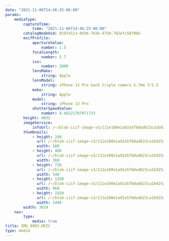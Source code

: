 ```yaml
---
date: "2021-11-06T14:46:25-06:00"
params:
    mediaType:
        captureTime:
            time: "2021-11-06T14:46:25-06:00"
        catalogNodeUid: 0197d113-0d36-763e-9750-782efc5079bb
        exifProfile:
            apertureValue:
                number: 1.5
            focalLength:
                number: 5.7
            iso:
                number: 2000
            lensMake:
                string: Apple
            lensModel:
                string: iPhone 13 Pro back triple camera 5.7mm f/1.5
            make:
                string: Apple
            model:
                string: iPhone 13 Pro
            shutterSpeedValue:
                number: 4.68221787071733
        height: 4032
        imageService:
            infoUrl: /~/blob-iiif-image-v3/111e100e1a92a5fb0ad623ca1b925a35b2db6d556d1bf60de4887f7b2b4301f3/info.json
        thumbnails:
            - height: 240
              url: /~/blob-iiif-image-v3/111e100e1a92a5fb0ad623ca1b925a35b2db6d556d1bf60de4887f7b2b4301f3/full/180%2C240/0/default.jpg
              width: 180
            - height: 480
              url: /~/blob-iiif-image-v3/111e100e1a92a5fb0ad623ca1b925a35b2db6d556d1bf60de4887f7b2b4301f3/full/360%2C480/0/default.jpg
              width: 360
            - height: 720
              url: /~/blob-iiif-image-v3/111e100e1a92a5fb0ad623ca1b925a35b2db6d556d1bf60de4887f7b2b4301f3/full/540%2C720/0/default.jpg
              width: 540
            - height: 1280
              url: /~/blob-iiif-image-v3/111e100e1a92a5fb0ad623ca1b925a35b2db6d556d1bf60de4887f7b2b4301f3/full/960%2C1280/0/default.jpg
              width: 960
            - height: 1920
              url: /~/blob-iiif-image-v3/111e100e1a92a5fb0ad623ca1b925a35b2db6d556d1bf60de4887f7b2b4301f3/full/1440%2C1920/0/default.jpg
              width: 1440
        width: 3024
    nav:
        type:
            media: true
title: IMG_0903.HEIC
type: media
---
```

